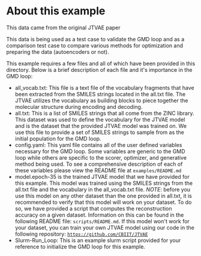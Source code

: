 # About this example

This data came from the original JTVAE paper

This data is being used as a test case to validate the GMD loop and as a comparison test case to compare various methods for optimization and preparing the data (autoencoders or not).

This example requires a few files and all of which have been provided in this directory. Below is a brief description of each file and it's importance in the GMD loop:

- all_vocab.txt: This file is a text file of the vocabulary fragments that have been extracted from the SMILES strings located in the all.txt file. The JTVAE utilizes the vocabulary as building blocks to piece together the molecular structure during encoding and decoding.
- all.txt: This is a list of SMILES strings that all come from the ZINC library. This dataset was used to define the vocabulary for the JTVAE model and is the dataset that the provided JTVAE model was trained on. We use this file to provide a set of SMILES strings to sample from as the initial population for the GMD loop.
- config.yaml: This yaml file contains all of the user defined variables necessary for the GMD loop. Some variables are generic to the GMD loop while others are specific to the scorer, optimizer, and generative method being used. To see a comprehensive description of each of these variables please view the README file at `examples/README.md`
- model.epoch-35 is the trained JTVAE model that we have provided for this example. This model was trained using the SMILES strings from the all.txt file and the vocabulary in the all_vocab.txt file. *NOTE*: before you use this model on any other dataset than the one provided in all.txt, it is recommended to verify that this model will work on your dataset. To do so, we have provided a script that computes the reconstruction accuracy on a given dataset. Information on this can be found in the following README file: `scripts/README.md`. If this model won't work for your dataset, you can train your own JTVAE model using our code in the following repository: [`https://github.com/CBIIT/JTVAE`](https://github.com/CBIIT/JTVAE)
- Slurm-Run_Loop: This is an example slurm script provided for your reference to initialize the GMD loop for this example.